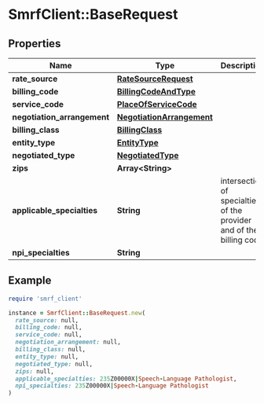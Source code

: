 # SmrfClient::BaseRequest

## Properties

| Name | Type | Description | Notes |
| ---- | ---- | ----------- | ----- |
| **rate_source** | [**RateSourceRequest**](RateSourceRequest.md) |  |  |
| **billing_code** | [**BillingCodeAndType**](BillingCodeAndType.md) |  |  |
| **service_code** | [**PlaceOfServiceCode**](PlaceOfServiceCode.md) |  | [optional] |
| **negotiation_arrangement** | [**NegotiationArrangement**](NegotiationArrangement.md) |  | [optional] |
| **billing_class** | [**BillingClass**](BillingClass.md) |  | [optional] |
| **entity_type** | [**EntityType**](EntityType.md) |  | [optional] |
| **negotiated_type** | [**NegotiatedType**](NegotiatedType.md) |  | [optional] |
| **zips** | **Array&lt;String&gt;** |  | [optional] |
| **applicable_specialties** | **String** | intersection of specialties of the provider and of the billing code | [optional] |
| **npi_specialties** | **String** |  | [optional] |

## Example

```ruby
require 'smrf_client'

instance = SmrfClient::BaseRequest.new(
  rate_source: null,
  billing_code: null,
  service_code: null,
  negotiation_arrangement: null,
  billing_class: null,
  entity_type: null,
  negotiated_type: null,
  zips: null,
  applicable_specialties: 235Z00000X|Speech-Language Pathologist,
  npi_specialties: 235Z00000X|Speech-Language Pathologist
)
```

